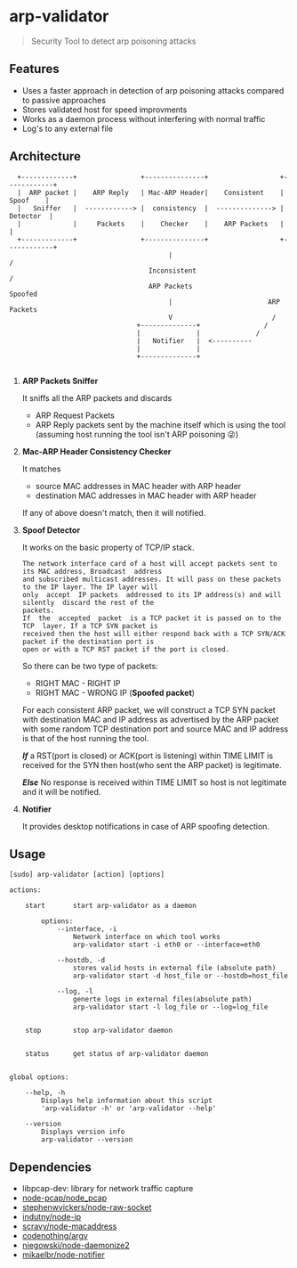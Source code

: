 # arp-validator
> Security Tool to detect arp poisoning attacks

## Features
  - Uses a faster approach in detection of arp poisoning attacks compared to passive approaches
  - Stores validated host for speed improvments
  - Works as a daemon process without interfering with normal traffic
  - Log's to any external file

## Architecture
```
  +-------------+                +---------------+                  +------------+    
  |  ARP packet |    ARP Reply   | Mac-ARP Header|    Consistent    |   Spoof    |
  |   Sniffer   |  ------------> |  consistency  |  --------------> |  Detector  | 
  |             |     Packets    |    Checker    |    ARP Packets   |            |
  +-------------+                +---------------+                  +------------+
                                        |                                 /
                                   Inconsistent                         /
                                   ARP Packets                     Spoofed 
                                        |                        ARP Packets
                                        V                         /
                                +--------------+                /
                                |              |              /
                                |   Notifier   |  <----------
                                |              |
                                +--------------+
  
```

1. **ARP Packets Sniffer**

   It sniffs all the ARP packets and discards
   - ARP Request Packets
   - ARP Reply packets sent by the machine itself which is using the tool (assuming host running the tool isn't ARP poisoning :stuck_out_tongue_winking_eye:)
2. **Mac-ARP Header Consistency Checker**

   It matches
   - source MAC addresses in MAC header with ARP header
   - destination MAC addresses in MAC header with ARP header
   
   If any of above doesn't match, then it will notified.
3. **Spoof Detector**

   It works on the basic property of TCP/IP stack.
   ```
   The network interface card of a host will accept packets sent to its MAC address, Broadcast  address
   and subscribed multicast addresses. It will pass on these packets to the IP layer. The IP layer will
   only  accept  IP packets  addressed to its IP address(s) and will  silently  discard the rest of the
   packets.
   If  the  accepted  packet  is a TCP packet it is passed on to the TCP  layer. If a TCP SYN packet is
   received then the host will either respond back with a TCP SYN/ACK packet if the destination port is
   open or with a TCP RST packet if the port is closed.
   ```
   So there can be two type of packets:
   - RIGHT MAC - RIGHT IP
   - RIGHT MAC - WRONG IP (**Spoofed packet**)
   
   For each consistent ARP packet, we will construct a TCP SYN packet with destination MAC and IP address as advertised by the ARP
   packet with some random TCP destination port and source MAC and IP address is that of the host running the tool.
   
   **_If_**  a RST(port is closed) or ACK(port is listening) within TIME LIMIT is received for the SYN then host(who sent the ARP packet) is legitimate.
   
   **_Else_**  No response is received within TIME LIMIT so host is not legitimate and it will be notified.
4. **Notifier**

   It provides desktop notifications in case of ARP spoofing detection.
   
## Usage
```
[sudo] arp-validator [action] [options]

actions:

	start		start arp-validator as a daemon

		options:
			--interface, -i
				Network interface on which tool works
				arp-validator start -i eth0 or --interface=eth0

			--hostdb, -d
				stores valid hosts in external file (absolute path)
				arp-validator start -d host_file or --hostdb=host_file

			--log, -l
				generte logs in external files(absolute path)
				arp-validator start -l log_file or --log=log_file


	stop		stop arp-validator daemon


	status		get status of arp-validator daemon


global options:

	--help, -h
		Displays help information about this script
		'arp-validator -h' or 'arp-validator --help'

	--version
		Displays version info
		arp-validator --version

```

## Dependencies

- libpcap-dev: library for network traffic capture
- [node-pcap/node_pcap](https://github.com/node-pcap/node_pcap)
- [stephenwvickers/node-raw-socket](https://github.com/stephenwvickers/node-raw-socket)
- [indutny/node-ip](https://github.com/indutny/node-ip)
- [scravy/node-macaddress](https://github.com/scravy/node-macaddress)
- [codenothing/argv](https://github.com/codenothing/argv)
- [niegowski/node-daemonize2](https://github.com/niegowski/node-daemonize2)
- [mikaelbr/node-notifier](https://github.com/mikaelbr/node-notifier)
